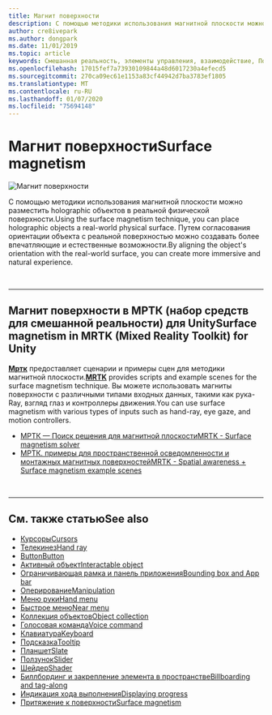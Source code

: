 ```yaml
---
title: Магнит поверхности
description: С помощью методики использования магнитной плоскости можно разместить holographic объектов в реальной физической поверхности.
author: cre8ivepark
ms.author: dongpark
ms.date: 11/01/2019
ms.topic: article
keywords: Смешанная реальность, элементы управления, взаимодействие, Пользовательский интерфейс, UX
ms.openlocfilehash: 17015fef7a73930109844a48d6017230a4efecd5
ms.sourcegitcommit: 270ca09ec61e1153a83cf44942d7ba3783ef1805
ms.translationtype: MT
ms.contentlocale: ru-RU
ms.lasthandoff: 01/07/2020
ms.locfileid: "75694148"
---
```

# <a name="surface-magnetism"></a><span data-ttu-id="f5bf2-104">Магнит поверхности</span><span class="sxs-lookup"><span data-stu-id="f5bf2-104">Surface magnetism</span></span>

![Магнит поверхности](images/UX/MRTK_SurfaceMagnetism.gif)

<span data-ttu-id="f5bf2-106">С помощью методики использования магнитной плоскости можно разместить holographic объектов в реальной физической поверхности.</span><span class="sxs-lookup"><span data-stu-id="f5bf2-106">Using the surface magnetism technique, you can place holographic objects a real-world physical surface.</span></span> <span data-ttu-id="f5bf2-107">Путем согласования ориентации объекта с реальной поверхностью можно создавать более впечатляющие и естественные возможности.</span><span class="sxs-lookup"><span data-stu-id="f5bf2-107">By aligning the object's orientation with the real-world surface, you can create more immersive and natural experience.</span></span>

<br>

---

## <a name="surface-magnetism-in-mrtk-mixed-reality-toolkit-for-unity"></a><span data-ttu-id="f5bf2-108">Магнит поверхности в МРТК (набор средств для смешанной реальности) для Unity</span><span class="sxs-lookup"><span data-stu-id="f5bf2-108">Surface magnetism in MRTK (Mixed Reality Toolkit) for Unity</span></span>
<span data-ttu-id="f5bf2-109">**[Мртк](https://github.com/Microsoft/MixedRealityToolkit-Unity)** предоставляет сценарии и примеры сцен для методики магнитной плоскости.</span><span class="sxs-lookup"><span data-stu-id="f5bf2-109">**[MRTK](https://github.com/Microsoft/MixedRealityToolkit-Unity)** provides scripts and example scenes for the surface magnetism technique.</span></span> <span data-ttu-id="f5bf2-110">Вы можете использовать магниты поверхности с различными типами входных данных, такими как рука-Ray, взгляд глаз и контроллеры движения.</span><span class="sxs-lookup"><span data-stu-id="f5bf2-110">You can use surface magnetism with various types of inputs such as hand-ray, eye gaze, and motion controllers.</span></span>

* [<span data-ttu-id="f5bf2-111">МРТК — Поиск решения для магнитной плоскости</span><span class="sxs-lookup"><span data-stu-id="f5bf2-111">MRTK - Surface magnetism solver</span></span>](https://microsoft.github.io/MixedRealityToolkit-Unity/Documentation/README_Solver.html#surfacemagnetism)
* [<span data-ttu-id="f5bf2-112">МРТК. примеры для пространственной осведомленности и монтажных магнитных поверхностей</span><span class="sxs-lookup"><span data-stu-id="f5bf2-112">MRTK - Spatial awareness + Surface magnetism example scenes</span></span>](https://github.com/microsoft/MixedRealityToolkit-Unity/blob/mrtk_development/Assets/MixedRealityToolkit.Examples/Demos/Solvers/Scenes/SurfaceMagnetismSpatialAwarenessExample.unity)


<br>

---

## <a name="see-also"></a><span data-ttu-id="f5bf2-113">См. также статью</span><span class="sxs-lookup"><span data-stu-id="f5bf2-113">See also</span></span>

* [<span data-ttu-id="f5bf2-114">Курсоры</span><span class="sxs-lookup"><span data-stu-id="f5bf2-114">Cursors</span></span>](cursors.md)
* [<span data-ttu-id="f5bf2-115">Телекинез</span><span class="sxs-lookup"><span data-stu-id="f5bf2-115">Hand ray</span></span>](point-and-commit.md)
* [<span data-ttu-id="f5bf2-116">Button</span><span class="sxs-lookup"><span data-stu-id="f5bf2-116">Button</span></span>](button.md)
* [<span data-ttu-id="f5bf2-117">Активный объект</span><span class="sxs-lookup"><span data-stu-id="f5bf2-117">Interactable object</span></span>](interactable-object.md)
* [<span data-ttu-id="f5bf2-118">Ограничивающая рамка и панель приложения</span><span class="sxs-lookup"><span data-stu-id="f5bf2-118">Bounding box and App bar</span></span>](app-bar-and-bounding-box.md)
* [<span data-ttu-id="f5bf2-119">Оперирование</span><span class="sxs-lookup"><span data-stu-id="f5bf2-119">Manipulation</span></span>](direct-manipulation.md)
* [<span data-ttu-id="f5bf2-120">Меню руки</span><span class="sxs-lookup"><span data-stu-id="f5bf2-120">Hand menu</span></span>](hand-menu.md)
* [<span data-ttu-id="f5bf2-121">Быстрое меню</span><span class="sxs-lookup"><span data-stu-id="f5bf2-121">Near menu</span></span>](near-menu.md)
* [<span data-ttu-id="f5bf2-122">Коллекция объектов</span><span class="sxs-lookup"><span data-stu-id="f5bf2-122">Object collection</span></span>](object-collection.md)
* [<span data-ttu-id="f5bf2-123">Голосовая команда</span><span class="sxs-lookup"><span data-stu-id="f5bf2-123">Voice command</span></span>](voice-input.md)
* [<span data-ttu-id="f5bf2-124">Клавиатура</span><span class="sxs-lookup"><span data-stu-id="f5bf2-124">Keyboard</span></span>](keyboard.md)
* [<span data-ttu-id="f5bf2-125">Подсказка</span><span class="sxs-lookup"><span data-stu-id="f5bf2-125">Tooltip</span></span>](tooltip.md)
* [<span data-ttu-id="f5bf2-126">Планшет</span><span class="sxs-lookup"><span data-stu-id="f5bf2-126">Slate</span></span>](slate.md)
* [<span data-ttu-id="f5bf2-127">Ползунок</span><span class="sxs-lookup"><span data-stu-id="f5bf2-127">Slider</span></span>](slider.md)
* [<span data-ttu-id="f5bf2-128">Шейдер</span><span class="sxs-lookup"><span data-stu-id="f5bf2-128">Shader</span></span>](shader.md)
* [<span data-ttu-id="f5bf2-129">Биллбординг и закрепление элемента в пространстве</span><span class="sxs-lookup"><span data-stu-id="f5bf2-129">Billboarding and tag-along</span></span>](billboarding-and-tag-along.md)
* [<span data-ttu-id="f5bf2-130">Индикация хода выполнения</span><span class="sxs-lookup"><span data-stu-id="f5bf2-130">Displaying progress</span></span>](progress.md)
* [<span data-ttu-id="f5bf2-131">Притяжение к поверхности</span><span class="sxs-lookup"><span data-stu-id="f5bf2-131">Surface magnetism</span></span>](surface-magnetism.md)
